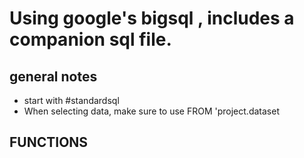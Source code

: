 # Using google's bigsql , includes a companion sql file.

## general notes

*  start with #standardsql
*  When selecting data, make sure to use FROM 'project.dataset


## FUNCTIONS
